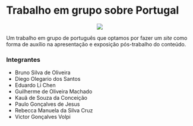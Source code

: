 <h1>Trabalho em grupo sobre Portugal</h1>

<p align="center">
  <img src="https://user-images.githubusercontent.com/68453992/198856247-4dc28fd8-609c-43d1-95d9-290c700030e0.gif">
</p>
<p>Um trabalho em grupo de português que optamos por fazer um <i>site</i> como forma de auxílio na apresentação e exposição pós-trabalho do conteúdo.</p>

<h3>Integrantes</h3>
<ul>
  <li>Bruno Silva de Oliveira</li>
  <li>Diego Olegario dos Santos</li>
  <li>Eduardo Li Chen</li>
  <li>Guilherme de Oliveira Machado</li>
  <li>Kauã de Souza da Conceição</li>
  <li>Paulo Gonçalves de Jesus</li>
  <li>Rebecca Manuela da Silva Cruz</li>
  <li>Victor Gonçalves Volpi</li>
</ul>
